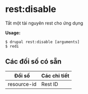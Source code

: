 # rest:disable
Tắt một tài nguyên rest cho ứng dụng

**Usage:**
```
$ drupal rest:disable [arguments]
$ redi  
```

## Các đối số có sẵn
Đối số | Các chi tiết
---------|-------------
resource-id | Rest ID
